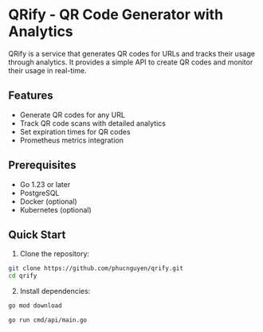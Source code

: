 # QRify - QR Code Generator with Analytics

QRify is a service that generates QR codes for URLs and tracks their usage through analytics. It provides a simple API to create QR codes and monitor their usage in real-time.

## Features

- Generate QR codes for any URL
- Track QR code scans with detailed analytics
- Set expiration times for QR codes
- Prometheus metrics integration

## Prerequisites

- Go 1.23 or later
- PostgreSQL
- Docker (optional)
- Kubernetes (optional)

## Quick Start

1. Clone the repository:

```bash
git clone https://github.com/phucnguyen/qrify.git
cd qrify
```

2. Install dependencies:

```bash
go mod download
```

```bash
go run cmd/api/main.go
```
